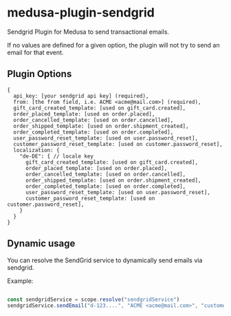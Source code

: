 # medusa-plugin-sendgrid

Sendgrid Plugin for Medusa to send transactional emails.


If no values are defined for a given option, the plugin will not try to send an email for that event.

## Plugin Options
```
{
  api_key: [your sendgrid api key] (required),
  from: [the from field, i.e. ACME <acme@mail.com>] (required),
  gift_card_created_template: [used on gift_card.created],
  order_placed_template: [used on order.placed],
  order_cancelled_template: [used on order.cancelled],
  order_shipped_template: [used on order.shipment_created],
  order_completed_template: [used on order.completed],
  user_password_reset_template: [used on user.password_reset],
  customer_password_reset_template: [used on customer.password_reset],
  localization: {
    "de-DE": { // locale key
      gift_card_created_template: [used on gift_card.created],
      order_placed_template: [used on order.placed],
      order_cancelled_template: [used on order.cancelled],
      order_shipped_template: [used on order.shipment_created],
      order_completed_template: [used on order.completed],
      user_password_reset_template: [used on user.password_reset],
      customer_password_reset_template: [used on customer.password_reset],
    }
  }
}
```

## Dynamic usage

You can resolve the SendGrid service to dynamically send emails via sendgrid.

Example:

```js

const sendgridService = scope.resolve("sendgridService")
sendgridService.sendEmail("d-123....", "ACME <acme@mail.com>", "customer@mail.com", { dynamic: "data" })

```
